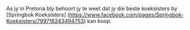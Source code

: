 As jy in Pretoria bly behoort jy te weet dat jy die beste koeksisters by
[Springbok Koeksisters] (https://www.facebook.com/pages/Springbok-Koeksisters/799716243494753) kan koop.
